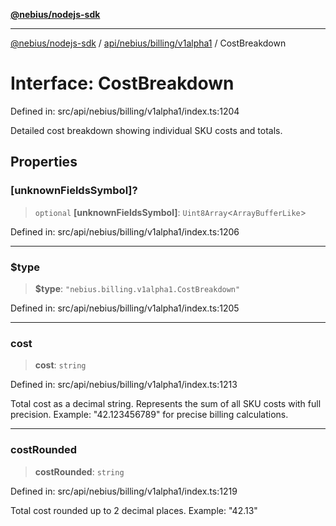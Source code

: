 [**@nebius/nodejs-sdk**](../../../../../README.md)

***

[@nebius/nodejs-sdk](../../../../../README.md) / [api/nebius/billing/v1alpha1](../README.md) / CostBreakdown

# Interface: CostBreakdown

Defined in: src/api/nebius/billing/v1alpha1/index.ts:1204

Detailed cost breakdown showing individual SKU costs and totals.

## Properties

### \[unknownFieldsSymbol\]?

> `optional` **\[unknownFieldsSymbol\]**: `Uint8Array`\<`ArrayBufferLike`\>

Defined in: src/api/nebius/billing/v1alpha1/index.ts:1206

***

### $type

> **$type**: `"nebius.billing.v1alpha1.CostBreakdown"`

Defined in: src/api/nebius/billing/v1alpha1/index.ts:1205

***

### cost

> **cost**: `string`

Defined in: src/api/nebius/billing/v1alpha1/index.ts:1213

Total cost as a decimal string.
 Represents the sum of all SKU costs with full precision.
 Example: "42.123456789" for precise billing calculations.

***

### costRounded

> **costRounded**: `string`

Defined in: src/api/nebius/billing/v1alpha1/index.ts:1219

Total cost rounded up to 2 decimal places.
 Example: "42.13"
